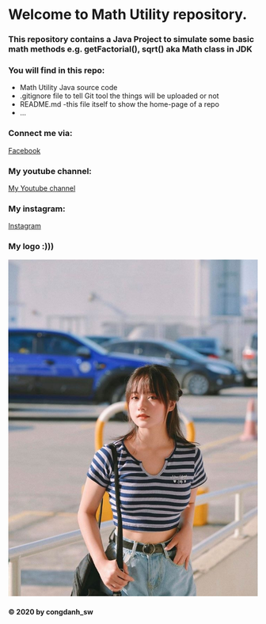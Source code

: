 # Welcome to Math Utility repository. 
### This repository contains a Java Project to simulate some basic math methods e.g. getFactorial(), sqrt() aka Math class in JDK

### You will find in this repo:
* Math Utility Java source code
* .gitignore file to tell Git tool the things will be uploaded or not
* README.md -this file itself to show the home-page of a repo
* ...

### Connect me via:
[Facebook](https://facebook.com/np_congdanh_sw)
### My youtube channel:
[My Youtube channel](https://www.youtube.com/channel/UCiNAqjrTOKTrYITtVp4_xJw)
### My instagram:
[Instagram](https://www.instagram.com/dannn_hsw/)
### My logo :)))
![My Logo](/images/hinh2.jpg)

#### © 2020 by congdanh_sw